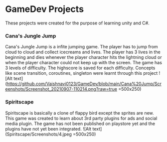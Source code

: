 # GameDev Projects #
These projects were created for the purpose of learning unity and C#.

### Cana's Jungle Jump ###
Cana's Jungle Jump is a infite jumping game. The player has to jump from cloud to cloud and collect icecreams and lives. The player has 3 lives in the beginning and dies whenever the player character hits the lightning cloud or when the player character could not keep up with the screen. The game has 3 levels of difficulty. The highscore is saved for each difficulty. Concepts like scene transition, coroutines, singleton were learnt through this project
![Alt text](https://github.com/Vaishnavi0123/GameDev/blob/main/Cana%20Jump/Screenshots/Screenshot_20210907-110214.png?raw=true =500x250)

### Spiritscape ###
Spiritscape is basically a clone of flappy bird except the sprites are new. This game was created to learn about 3rd party plugins for ads and social media plugin. The game has not been published on playstore yet and the plugins have not yet been integrated.
![Alt text](Spiritscape/Screenshots/4.jpeg =500x250)
